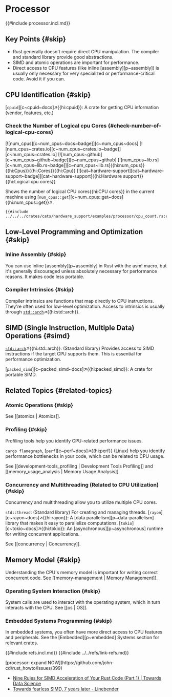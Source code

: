 # Processor

{{#include processor.incl.md}}

## Key Points {#skip}

- Rust generally doesn't require direct CPU manipulation. The compiler and standard library provide good abstractions.
- SIMD and atomic operations are important for performance.
- Direct access to CPU features (like inline [assembly][p~assembly]) is usually only necessary for very specialized or performance-critical code. Avoid it if you can.

## CPU Identification {#skip}

[`cpuid`][c~cpuid~docs]↗{{hi:cpuid}}: A crate for getting CPU information (vendor, features, etc.)

### Check the Number of Logical cpu Cores {#check-number-of-logical-cpu-cores}

[![num_cpus][c~num_cpus~docs~badge]][c~num_cpus~docs] [![num_cpus~crates.io][c~num_cpus~crates.io~badge]][c~num_cpus~crates.io] [![num_cpus~github][c~num_cpus~github~badge]][c~num_cpus~github] [![num_cpus~lib.rs][c~num_cpus~lib.rs~badge]][c~num_cpus~lib.rs]{{hi:num_cpus}}{{hi:Cpus}}{{hi:Cores}}{{hi:Cpu}} [![cat~hardware-support][cat~hardware-support~badge]][cat~hardware-support]{{hi:Hardware support}}{{hi:Logical cpu cores}}

Shows the number of logical CPU cores{{hi:CPU cores}} in the current machine using [`num_cpus::get`][c~num_cpus::get~docs]{{hi:num_cpus::get}}↗.

```rust,editable
{{#include ../../../crates/cats/hardware_support/examples/processor/cpu_count.rs:example}}
```

## Low-Level Programming and Optimization {#skip}

### Inline Assembly {#skip}

You can use inline [assembly][p~assembly] in Rust with the asm! macro, but it's generally discouraged unless absolutely necessary for performance reasons. It makes code less portable.

### Compiler Intrinsics {#skip}

Compiler intrinsics are functions that map directly to CPU instructions. They're often used for low-level optimization. Access to intrinsics is usually through [`std::arch`](https://doc.rust-lang.org/std/arch/index.html)↗{{hi:std::arch}}.

## SIMD (Single Instruction, Multiple Data) Operations {#simd}

[`std::arch`](https://doc.rust-lang.org/std/arch/index.html)↗{{hi:std::arch}}: (Standard library) Provides access to SIMD instructions if the target CPU supports them. This is essential for performance optimization.

[`packed_simd`][c~packed_simd~docs]↗{{hi:packed_simd}}: A crate for portable SIMD.

## Related Topics {#related-topics}

### Atomic Operations {#skip}

See [[atomics | Atomics]].

### Profiling {#skip}

Profiling tools help you identify CPU-related performance issues.

`cargo flamegraph`, [`perf`][c~perf~docs]↗{{hi:perf}} (Linux) help you identify performance bottlenecks in your code, which can be related to CPU usage.

See [[development-tools_profiling | Development Tools Profiling]] and [[memory_usage_analysis | Memory Usage Analysis]].

### Concurrency and Multithreading (Related to CPU Utilization) {#skip}

Concurrency and multithreading allow you to utilize multiple CPU cores.

`std::thread`: (Standard library) For creating and managing threads.
[`rayon`][c~rayon~docs]↗{{hi:rayon}}: A [data parallelism][p~data-parallelism] library that makes it easy to parallelize computations.
[`tokio`][c~tokio~docs]↗{{hi:tokio}}: An [asynchronous][p~asynchronous] runtime for writing concurrent applications.

See [[concurrency | Concurrency]].

## Memory Model {#skip}

Understanding the CPU's memory model is important for writing correct concurrent code. See [[memory-management | Memory Management]].

### Operating System Interaction {#skip}

System calls are used to interact with the operating system, which in turn interacts with the CPU. See [[os | OS]].

### Embedded Systems Programming {#skip}

In embedded systems, you often have more direct access to CPU features and peripherals. See the [Embedded][p~embedded] Systems section for relevant crates.

{{#include refs.incl.md}}
{{#include ../../refs/link-refs.md}}

<div class="hidden">
[processor: expand NOW](https://github.com/john-cd/rust_howto/issues/399)

- [Nine Rules for SIMD Acceleration of Your Rust Code (Part 1) | Towards Data Science](https://towardsdatascience.com/nine-rules-for-simd-acceleration-of-your-rust-code-part-1-c16fe639ce21/)
- [Towards fearless SIMD, 7 years later - Linebender](https://linebender.org/blog/towards-fearless-simd/)

</div>
